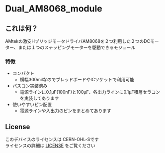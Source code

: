# Dual_AM8068_module

## これは何？
AMtekの激安HブリッジモータドライバAM8068を２つ利用した２つのDCモーター、または１つのステッピングモーターを駆動できるモジュール

### 特徴
- コンパクト
    - 横幅300milなのでブレッドボードやICソケットで利用可能
- パスコン実装済み
    - 電源ラインに0.1μF(100nF)と100μF、各出力ラインに0.1μF積層セラコンを実装してあります
- 使いやすいピン配置
    - 電源ラインや入出力のピンをまとめてあります


## License

このデバイスのライセンスは CERN-OHL-Sです\
ライセンスの詳細は [LICENSE](LICENSE) をご覧ください

